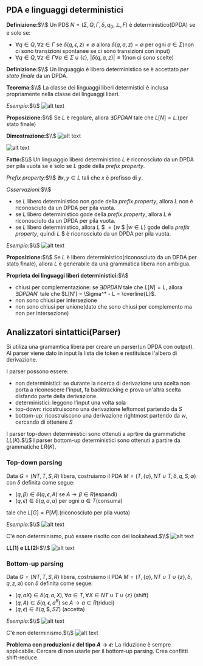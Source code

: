 ## PDA e linguaggi deterministici
**Definizione:**$\\$
Un PDS $N = (\Sigma, Q, \Gamma, \delta, q_0, \bot, F)$ è deterministico(DPDA) se e solo se:
- $\forall q \in Q, \forall z \in \Gamma$ se $\delta(q, \epsilon, z) \neq \emptyset$ allora $\delta(q, a, z) = \emptyset$ per ogni $a \in \Sigma$(non ci sono transizioni spontanee se ci sono transizioni con input)
- $\forall q \in Q, \forall z \in \Gamma \forall a \in \Sigma \cup \{\epsilon\}$, $|\delta(q, a, z)| \leq 1$(non ci sono scelte)

**Definizione:**$\\$
Un linguaggio è libero deterministico se è accettato *per stato finale* da un DPDA.

**Teorema:**$\\$
La classe dei linguaggi liberi determistici è inclusa propriamente nella classe dei linguaggi liberi.

*Esempio:*$\\$
![alt text](image-96.png)

**Proposizione:**$\\$
Se $L$ è regolare, allora $\exists DPDA N$ tale che $L[N] = L$.(per stato finale)

**Dimostrazione:**$\\$
![alt text](image-97.png)

![alt text](image-98.png)

**Fatto:**$\\$
Un linguaggio libero deterministico $L$ è riconosciuto da un DPDA per pila vuota se e solo se $L$ gode della *prefix property*.

*Prefix property:*$\\$
$\nexists x, y \in L$ tali che $x$ è prefisso di $y$.

*Osservazioni:*$\\$ 
- se $L$ libero deterministico non gode della *prefix property*, allora $L$ non è riconosciuto da un DPDA per pila vuota.
- se $L$ libero deterministico gode della *prefix property*, allora $L$ è riconosciuto da un DPDA per pila vuota.
- se $L$ libero deterministico, allora $L$ \$ $= \{w$ \$ $| w \in L\}$ gode della *prefix property*, quindi $L$ \$ è riconosciuto da un DPDA per pila vuota.

*Esempio:*$\\$
![alt text](image-99.png)

**Proposizione:**$\\$
Se $L$ è libero deterministico(riconosciuto da un DPDA per stato finale), allora $L$ è generabile da una grammatica libera non ambigua.

**Proprieta dei linguaggi liberi deterministici:**$\\$
- chiusi per complementazione: se $\exists DPDA N$ tale che $L[N] = L$, allora $\exists DPDA N'$ tale che $L[N'] = \Sigma^* - L = \overline{L}$.
- non sono chiusi per intersezione
- non sono chiusi per unione(dato che sono chiusi per complemento ma non per intersezione)

## Analizzatori sintattici(Parser)
Si utiliza una gramamtica libera per creare un parser(un DPDA con output). Al parser viene dato in input la lista die token e restituisce l'albero di derivazione.

I parser possono essere:
- non deterministici: se durante la ricerca di derivazione una scelta non porta a riconoscere l'input, fa backtracking e prova un'altra scelta disfando parte della derivazione.
- deterministici: leggono l'input una volta sola
- top-down: ricostruiscono una derivazione leftomost partendo da $S$
- bottom-up: ricostruiscono una derivazione rightmost partendo da $w$, cercando di ottenere $S$

I parser top-down deterministici sono ottenuti a aprtire da grammatiche $LL(K)$.$\\$
I parser bottom-up deterministici sono ottenuti a partire da grammatiche $LR(K)$.

### Top-down parsing
Data $G = (NT, T, S, R)$ libera, costruiamo il PDA $M = (T, \{q\}, NT \cup T, \delta, q, S, \emptyset)$ con $\delta$ definita come segue:
- $(q, \beta) \in \delta(q, \epsilon, A)$ se $A \rightarrow \beta \in R$(espandi)
- $(q, \epsilon) \in \delta(q, a, a)$ per ogni $a \in T$(consuma)

tale che $L[G] = P[M]$.(riconosciuto per pila vuota)

*Esempio:*$\\$
![alt text](image-100.png)

C'è non determinismo, può essere risolto con dei lookahead.$\\$
![alt text](image-101.png)

**LL(1) e LL(2):**$\\$
![alt text](image-102.png)

### Bottom-up parsing
Data $G = (NT, T, S, R)$ libera, costruiamo il PDA $M = (T, \{q\}, NT \cup T \cup \{z\}, \delta, q, z, \emptyset)$ con $\delta$ definita come segue:
- $(q, aX) \in \delta(q, a, X), \forall a \in T, \forall X \in NT \cup T \cup \{z\}$ (shift)
- $(q, A) \in \delta(q, \epsilon, a^R)$ se $A \rightarrow a \in R$(riduci)
- $(q, \epsilon) \in \delta(q, \$, SZ)$ (accetta)

*Esempio:*$\\$
![alt text](image-103.png)

C'è non determinismo.$\\$
![alt text](image-104.png)

**Problema con produzioni $\epsilon$ del tipo $A \rightarrow \epsilon$:**
La riduzione è sempre applicabile. Cercare di non usarle per il bottom-up parsing. Crea conflitti shift-reduce.

